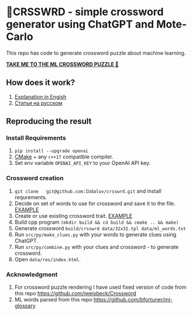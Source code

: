 # 🧩CRSSWRD - simple crossword generator using ChatGPT and Mote-Carlo
This repo has code to generate crossword puzzle about machine learning.

[**TAKE ME TO THE ML CROSSWORD PUZZLE 🧩**](https://udalovilia.com/crossword/)

## How does it work?
1. [Explanation in Engish]()
2. [Статья на русском](https://habr.com/ru/articles/838674/)

## Reproducing the result
### Install Requirements
1. `pip install --upgrade openai`
1. [CMake](https://cmake.org/) + any `c++17` compatible compiler.
1. Set env variable `OPENAI_API_KEY` to your OpenAI API key.

### Crossword creation
1. `git clone 	git@github.com:IUdalov/crsswrd.git` and install requrements.
1. Decide on set of words to use for crossword and save it to the file. [EXAMPLE](https://github.com/IUdalov/crsswrd/blob/main/data/ml_words.txt)
1. Create or use existing crossword trait. [EXAMPLE](https://github.com/IUdalov/crsswrd/blob/main/data/16x16.tpl)
1. Build cpp program `(mkdir build && cd build && cmake .. && make) `
1. Generate crossword `build/crsswrd data/32x32.tpl data/ml_words.txt`
1. Run `src/py/make_clues.py` with your words to generate clues using ChatGPT.
1. Run `src/py/combine.py` with your clues and crossword - to generate crossword.
1. Open `data/res/index.html`.

### Acknowledgment
1. For crossword puzzle rendering I have used fixed version of code from this repo https://github.com/jweisbeck/Crossword
2. ML words parsed from this repo https://github.com/bfortuner/ml-glossary
